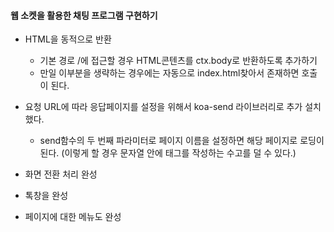 #### 웹 소켓을 활용한 채팅 프로그램 구현하기
- HTML을 동적으로 반환
  - 기본 경로 /에 접근할 경우 HTML콘텐츠를 ctx.body로 반환하도록 추가하기
  - 만일 이부분을 생략하는 경우에는 자동으로 index.html찾아서 존재하면 호출이 된다.

- 요청 URL에 따라 응답페이지를 설정을 위해서 koa-send 라이브러리로 추가 설치했다.
  - send함수의 두 번째 파라미터로 페이지 이름을 설정하면 해당 페이지로 로딩이 된다.
  (이렇게 할 경우 문자열 안에 태그를 작성하는 수고를 덜 수 있다.)

- 화면 전환 처리 완성
- 톡창을 완성
- 페이지에 대한 메뉴도 완성